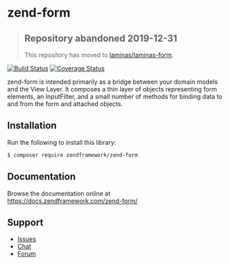 # zend-form

> ## Repository abandoned 2019-12-31
>
> This repository has moved to [laminas/laminas-form](https://github.com/laminas/laminas-form).

[![Build Status](https://secure.travis-ci.org/zendframework/zend-form.svg?branch=master)](https://secure.travis-ci.org/zendframework/zend-form)
[![Coverage Status](https://coveralls.io/repos/github/zendframework/zend-form/badge.svg?branch=master)](https://coveralls.io/github/zendframework/zend-form?branch=master)

zend-form is intended primarily as a bridge between your domain models and
the View Layer. It composes a thin layer of objects representing form elements,
an InputFilter, and a small number of methods for binding data to and from the
form and attached objects.

## Installation

Run the following to install this library:

```bash
$ composer require zendframework/zend-form
```

## Documentation

Browse the documentation online at https://docs.zendframework.com/zend-form/

## Support

* [Issues](https://github.com/zendframework/zend-form/issues/)
* [Chat](https://zendframework-slack.herokuapp.com/)
* [Forum](https://discourse.zendframework.com/)
